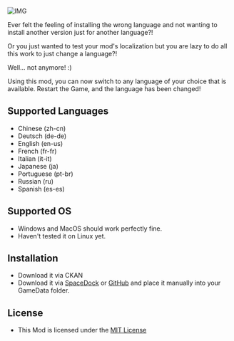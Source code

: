 ![IMG](https://i.imgur.com/ghRp9f7.png)


Ever felt the feeling of installing the wrong language and not wanting to install another version just for another language?!

Or you just wanted to test your mod's localization but you are lazy to do all this work to just change a language?!

Well... not anymore! :)

Using this mod, you can now switch to any language of your choice that is available. Restart the Game, and the language has been changed!


## Supported Languages

- Chinese (zh-cn)
- Deutsch (de-de)
- English (en-us)
- French (fr-fr)
- Italian (it-it)
- Japanese (ja)
- Portuguese (pt-br)
- Russian (ru)
- Spanish (es-es)

## Supported OS
- Windows and MacOS should work perfectly fine.
- Haven't tested it on Linux yet.

## Installation
- Download it via CKAN
- Download it via [SpaceDock](https://spacedock.info/mod/3902/LanguageChanger) or [GitHub](https://github.com/averageksp/LanguageChanger) and place it manually into your GameData folder.

## License
- This Mod is licensed under the [MIT License](https://github.com/averageksp/LanguageChanger/blob/main/LICENSE)

